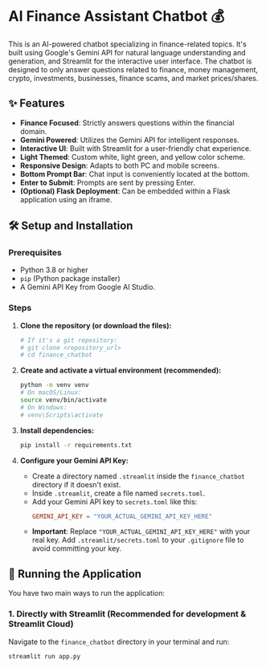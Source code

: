 # AI Finance Assistant Chatbot 💰

This is an AI-powered chatbot specializing in finance-related topics. It's built using Google's Gemini API for natural language understanding and generation, and Streamlit for the interactive user interface. The chatbot is designed to only answer questions related to finance, money management, crypto, investments, businesses, finance scams, and market prices/shares.

## ✨ Features

* **Finance Focused**: Strictly answers questions within the financial domain.
* **Gemini Powered**: Utilizes the Gemini API for intelligent responses.
* **Interactive UI**: Built with Streamlit for a user-friendly chat experience.
* **Light Themed**: Custom white, light green, and yellow color scheme.
* **Responsive Design**: Adapts to both PC and mobile screens.
* **Bottom Prompt Bar**: Chat input is conveniently located at the bottom.
* **Enter to Submit**: Prompts are sent by pressing Enter.
* **(Optional) Flask Deployment**: Can be embedded within a Flask application using an iframe.

## 🛠️ Setup and Installation

### Prerequisites

* Python 3.8 or higher
* `pip` (Python package installer)
* A Gemini API Key from Google AI Studio.

### Steps

1.  **Clone the repository (or download the files):**
    ```bash
    # If it's a git repository:
    # git clone <repository_url>
    # cd finance_chatbot
    ```

2.  **Create and activate a virtual environment (recommended):**
    ```bash
    python -m venv venv
    # On macOS/Linux:
    source venv/bin/activate
    # On Windows:
    # venv\Scripts\activate
    ```

3.  **Install dependencies:**
    ```bash
    pip install -r requirements.txt
    ```

4.  **Configure your Gemini API Key:**
    * Create a directory named `.streamlit` inside the `finance_chatbot` directory if it doesn't exist.
    * Inside `.streamlit`, create a file named `secrets.toml`.
    * Add your Gemini API key to `secrets.toml` like this:
        ```toml
        GEMINI_API_KEY = "YOUR_ACTUAL_GEMINI_API_KEY_HERE"
        ```
    * **Important**: Replace `"YOUR_ACTUAL_GEMINI_API_KEY_HERE"` with your real key. Add `.streamlit/secrets.toml` to your `.gitignore` file to avoid committing your key.

## 🚀 Running the Application

You have two main ways to run the application:

### 1. Directly with Streamlit (Recommended for development & Streamlit Cloud)

Navigate to the `finance_chatbot` directory in your terminal and run:
```bash
streamlit run app.py